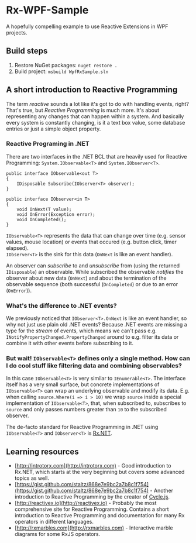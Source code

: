 # Rx-WPF-Sample
A hopefully compelling example to use Reactive Extensions in WPF projects.

## Build steps
1. Restore NuGet packages: `nuget restore .`
1. Build project: `msbuild WpfRxSample.sln`

## A short introduction to Reactive Programming

The term _reactive_ sounds a lot like it's got to do with handling events, right? That's true, but _Reactive Programming_ is much more. It's about representing any changes that can happen within a system. And basically every system is constantly changing, is it a text box value, some database entries or just a simple object property. 

### Reactive Programing in .NET

There are two interfaces in the .NET BCL that are heavily used for Reactive Programming: `System.IObservable<T>` and `System.IObserver<T>`.

```
public interface IObservable<out T>
{
    IDisposable Subscribe(IObserver<T> observer);
}

public interface IObserver<in T>
{
    void OnNext(T value);
    void OnError(Exception error);
    void OnCompleted();
}
```

`IObservable<T>` represents the data that can change over time (e.g. sensor values, mouse location) or events that occured (e.g. button click, timer elapsed).  
`IObserver<T>` is the sink for this data (`OnNext` is like an event handler).

An observer can _subscribe_ to and _unsubscribe_ from (using the returned `IDisposable`) an observable. While subscribed the observable _notifies_ the observer about new data (`OnNext`) and about the termination of the observable sequence (both successful (`OnCompleted`) or due to an error (`OnError`)).

### What's the difference to .NET events?
We previously noticed that `IObserver<T>.OnNext` is like an event handler, so why not just use plain old .NET events? Because .NET events are missing a type for the _stream_ of events, which means we can't pass e.g. `INotifyPropertyChanged.PropertyChanged` around to e.g. filter its data or combine it with other events before subscribing to it.

### But wait! `IObservable<T>` defines only a single method. How can I do cool stuff like filtering data and combining observables?

In this case `IObservable<T>` is very similar to `IEnumerable<T>`. The interface itself has a very small surface, but concrete implementations of `IObservable<T>` can wrap an underlying observable and modify its data. E.g. when calling `source.Where(i => i > 10)` we wrap `source` inside a special implementation of `IObservable<T>`, that, when subscribed to, subscribes to `source` and only passes numbers greater than `10` to the subscribed observer.

The de-facto standard for Reactive Programming in .NET using `IObservable<T>` and `IObserver<T>` is [Rx.NET](https://github.com/Reactive-Extensions/Rx.NET).

## Learning resources

* [http://introtorx.com](http://introtorx.com) - Good introduction to Rx.NET, which starts at the very beginning but covers some advanced topics as well.
* [https://gist.github.com/staltz/868e7e9bc2a7b8c1f754](https://gist.github.com/staltz/868e7e9bc2a7b8c1f754) - Another introduction to Reactive Programming by the creator of [Cycle.js](https://cycle.js.org/).
* [http://reactivex.io](http://reactivex.io) - Probably the most comprehensive site for Reactive Programming. Contains a short introduction to Reactive Programming and documentation for many Rx operators in different languages.
* [http://rxmarbles.com](http://rxmarbles.com) - Interactive marble diagrams for some RxJS operators.
